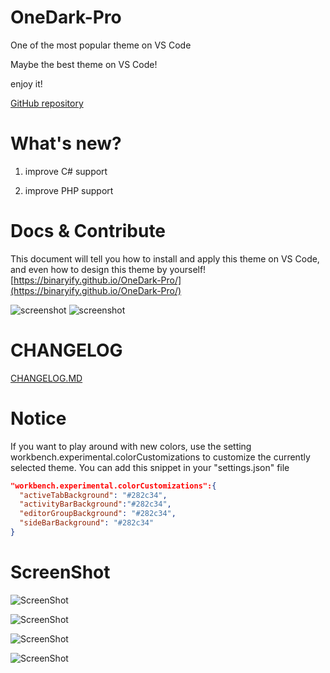 # OneDark-Pro
One of the most popular theme on VS Code  

Maybe the best theme on VS Code! 

enjoy it!

[GitHub repository](https://github.com/Binaryify/OneDark-Pro)

# What's new?
1. improve C# support  

2. improve PHP support  

# Docs & Contribute  
This document will tell you how to install and apply this theme on VS Code, and even how to design this theme by yourself! 
[https://binaryify.github.io/OneDark-Pro/](https://binaryify.github.io/OneDark-Pro/)

![screenshot](https://raw.githubusercontent.com/Binaryify/OneDark-Pro/master/static/docs.png) 
![screenshot](https://raw.githubusercontent.com/Binaryify/OneDark-Pro/master/static/screenshot12.png)

# CHANGELOG
[CHANGELOG.MD](CHANGELOG.md)

# Notice
If you want to play around with new colors, use the setting workbench.experimental.colorCustomizations to customize the currently selected theme.
You can add this snippet in your "settings.json" file   
```json
"workbench.experimental.colorCustomizations":{
  "activeTabBackground": "#282c34",
  "activityBarBackground":"#282c34",
  "editorGroupBackground": "#282c34",
  "sideBarBackground": "#282c34"
}
```

# ScreenShot
![ScreenShot](https://raw.githubusercontent.com/Binaryify/OneDark-Pro/master/static/screenshot1.png)

![ScreenShot](https://raw.githubusercontent.com/Binaryify/OneDark-Pro/master/static/screenshot2.png)

![ScreenShot](https://raw.githubusercontent.com/Binaryify/OneDark-Pro/master/static/js.png)

![ScreenShot](https://raw.githubusercontent.com/Binaryify/OneDark-Pro/master/static/cpp.png)